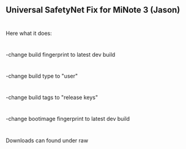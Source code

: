 ## Universal SafetyNet Fix for MiNote 3 (Jason) 
#
Here what it does:
#
-change build fingerprint to latest dev build
#
-change build type to "user"
#
-change build tags to "release keys"
#
-change bootimage fingerprint to latest dev build
#
#
Downloads can found under raw